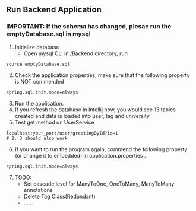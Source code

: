 ## Run Backend Application

### IMPORTANT: If the schema has changed, plesae run the emptyDatabase.sql in mysql

1. Initialize database
   - Open mysql CLI in /Backend directory, run 
```
source emptyDatabase.sql
```
2. Check the application.properties, make sure that the following property is NOT commended
```
spring.sql.init.mode=always
```
3. Run the application. 
4. If you refresh the database in Intellij now, you would see 13 tables created and data is loaded into user, tag and university
5. Test get method on UserService
```
localhost:your_port/user/greetingById?id=1 
# 2, 3 should also work
```
6. If you want to run the program again, commend the following property (or change it to embedded) in application.properties .
```
spring.sql.init.mode=always
```
7. TODO:
    - Set cascade level for ManyToOne, OneToMany, ManyToMany annotations
	- Delete Tag Class(Redundant)
    - ......
